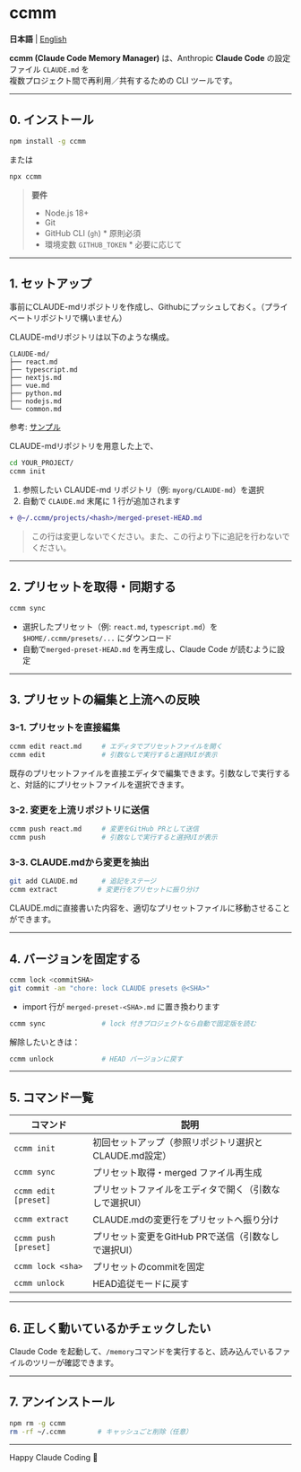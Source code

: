 # ccmm

**日本語** | [English](README.en.md)

**ccmm (Claude Code Memory Manager)** は、Anthropic **Claude Code** の設定ファイル `CLAUDE.md` を  
複数プロジェクト間で再利用／共有するための CLI ツールです。

---

## 0. インストール

```bash
npm install -g ccmm
```

または
```bash
npx ccmm
```

> **要件**  
> - Node.js 18+  
> - Git  
> - GitHub CLI (`gh`) * 原則必須
> - 環境変数 `GITHUB_TOKEN` * 必要に応じて

---

## 1. セットアップ

事前にCLAUDE-mdリポジトリを作成し、Githubにプッシュしておく。（プライベートリポジトリで構いません）

CLAUDE-mdリポジトリは以下のような構成。
```
CLAUDE-md/
├── react.md
├── typescript.md
├── nextjs.md
├── vue.md
├── python.md
├── nodejs.md
└── common.md
```
参考: [サンプル](https://github.com/Nasubikun/CLAUDE-md)

CLAUDE-mdリポジトリを用意した上で、

```bash
cd YOUR_PROJECT/
ccmm init
```

1. 参照したい CLAUDE-md リポジトリ（例: `myorg/CLAUDE-md`）を選択  
2. 自動で `CLAUDE.md` 末尾に 1 行が追加されます

```diff
+ @~/.ccmm/projects/<hash>/merged-preset-HEAD.md
```

> この行は変更しないでください。また、この行より下に追記を行わないでください。

---

## 2. プリセットを取得・同期する

```bash
ccmm sync
```

- 選択したプリセット（例: `react.md`, `typescript.md`）を
  `$HOME/.ccmm/presets/...` にダウンロード  
- 自動で`merged-preset-HEAD.md` を再生成し、Claude Code が読むように設定

---

## 3. プリセットの編集と上流への反映

### 3-1. プリセットを直接編集

```bash
ccmm edit react.md     # エディタでプリセットファイルを開く
ccmm edit              # 引数なしで実行すると選択UIが表示
```

既存のプリセットファイルを直接エディタで編集できます。引数なしで実行すると、対話的にプリセットファイルを選択できます。

### 3-2. 変更を上流リポジトリに送信

```bash
ccmm push react.md     # 変更をGitHub PRとして送信
ccmm push              # 引数なしで実行すると選択UIが表示
```

### 3-3. CLAUDE.mdから変更を抽出

```bash
git add CLAUDE.md      # 追記をステージ
ccmm extract          # 変更行をプリセットに振り分け
```

CLAUDE.mdに直接書いた内容を、適切なプリセットファイルに移動させることができます。

---

## 4. バージョンを固定する

```bash
ccmm lock <commitSHA>
git commit -am "chore: lock CLAUDE presets @<SHA>"
```

- import 行が `merged-preset-<SHA>.md` に置き換わります  

```bash
ccmm sync              # lock 付きプロジェクトなら自動で固定版を読む
```

解除したいときは：

```bash
ccmm unlock            # HEAD バージョンに戻す
```

---

## 5. コマンド一覧

| コマンド | 説明 |
|----------|------|
| `ccmm init` | 初回セットアップ（参照リポジトリ選択とCLAUDE.md設定） |
| `ccmm sync` | プリセット取得・merged ファイル再生成 |
| `ccmm edit [preset]` | プリセットファイルをエディタで開く（引数なしで選択UI） |
| `ccmm extract` | CLAUDE.mdの変更行をプリセットへ振り分け |
| `ccmm push [preset]` | プリセット変更をGitHub PRで送信（引数なしで選択UI） |
| `ccmm lock <sha>` | プリセットのcommitを固定 |
| `ccmm unlock` | HEAD追従モードに戻す |

---

## 6. 正しく動いているかチェックしたい

Claude Code を起動して、`/memory`コマンドを実行すると、読み込んでいるファイルのツリーが確認できます。

---

## 7. アンインストール

```bash
npm rm -g ccmm
rm -rf ~/.ccmm        # キャッシュごと削除（任意）
```

---

Happy Claude Coding 🚀